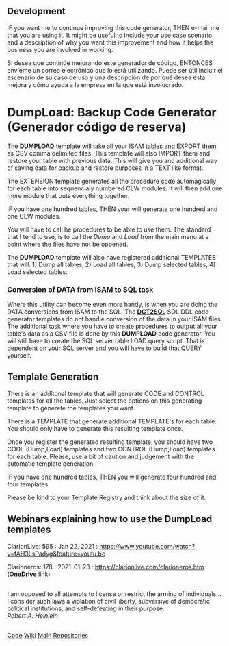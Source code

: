 ## Development
IF you want me to continue improving this code generator, THEN e-mail me that you are using it. 
 It might be useful to include your use case scenario and a description of why you want this 
 improvement and how it helps the business you are involved in working.

SI desea que continúe mejorando este generador de código, ENTONCES envíeme un correo electrónico que lo está utilizando. 
 Puede ser útil incluir el escenario de su caso de uso y una descripción de por qué desea esta mejora
 y cómo ayuda a la empresa en la que está involucrado.
 
# DumpLoad: Backup Code Generator (Generador código de reserva)

The **DUMPLOAD** template will take all your ISAM tables and EXPORT them as CSV comma delimited files.
 This template will also IMPORT them and restore your table with previous data. This will give you
 and additional way of saving data for backup and restore purposes in a TEXT like format.

The EXTENSION template generates all the procedure code automagically for each table into sequencialy numbered CLW modules.
 It will then add one more module that puts everything together.

IF you have one hundred tables, THEN your will generate one hundred and one CLW modules.
 
You will have to call he procedures to be able to use them.  The standard that I tend to use, is to call the _Dump_ and _Load_ from the main menu at a point where the files have not be oppened.

The **DUMPLOAD** template will also have registered additional TEMPLATES that will: 1) Dump all tables, 2) Load all tables, 3) Dump selected tables, 4) Load selected tables.

### Conversion of DATA from ISAM to SQL task
Where this utility can become even more handy, is when you are doing the DATA conversions from ISAM to the SQL.
 The [**DCT2SQL**](https://github.com/RobertArtigas/DCT2SQL) SQL DDL code generator templates do not handle conversion of the data in your ISAM files.
 The additional task where you have to create procedures to output all your table's data as a CSV file is done by this **DUMPLOAD** code generator.
 You will still have to create the SQL server table LOAD query script. That is dependent on your SQL
 server and you will have to build that QUERY yourself.

## Template Generation 
There is an additonal template that will generate CODE and CONTROL templates for all the tables. 
 Just select the options on this generating template to generete the templates you want.


There is a TEMPLATE that generate additional TEMPLATE's for each table. You should only have to generate this resulting template once.

Once you register the generated resulting template, you should have two CODE (Dump,Load) templates and two CONTROL (Dump,Load) templates for each table.
 Please, use a bit of caution and judgement with the automatic template generation. 
 
IF you have one hundred tables, THEN you will generate four hundred and four templates.

Please be kind to your Template Registry and think about the size of it.

## Webinars explaining how to use the DumpLoad templates

ClarionLive: 595 : Jan 22, 2021 : https://www.youtube.com/watch?v=fAH3LsPadyg&feature=youtu.be

Clarioneros: 178 : 2021-01-23 : https://clarionlive.com/clarioneros.htm (**OneDrive** link)

##
###

I am opposed to all attempts to license or restrict the arming of individuals... I consider such laws a violation of civil liberty, subversive of democratic political institutions, and self-defeating in their purpose.<BR/>
_Robert A. Heinlein_


##


[Code](https://github.com/RobertArtigas/DumpLoad) 
[Wiki](https://github.com/RobertArtigas/DumpLoad/wiki) 
[Main](https://github.com/RobertArtigas) 
[Repositories](https://github.com/RobertArtigas?tab=repositories)

 
